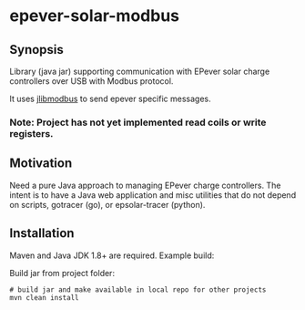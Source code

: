 # epever-solar-modbus

## Synopsis

Library (java jar) supporting communication with EPever solar charge controllers over USB with Modbus protocol.

It uses [jlibmodbus](https://github.com/kochedykov/jlibmodbus) to send epever specific messages.

### Note: Project has not yet implemented read coils or write registers.


## Motivation

Need a pure Java approach to managing EPever charge controllers.  The intent is to have
a Java web application and misc utilities that do not depend on scripts, gotracer (go), or epsolar-tracer (python).

## Installation

Maven and Java JDK 1.8+ are required.  Example build:

Build jar from project folder:
```
# build jar and make available in local repo for other projects
mvn clean install

```
